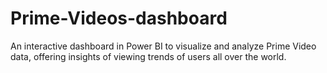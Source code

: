 # Prime-Videos-dashboard
An interactive dashboard in Power BI to visualize and analyze Prime Video data, offering insights of viewing trends of users all over the world.
